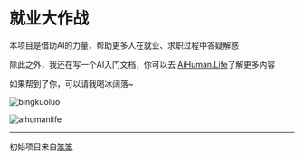 
# 就业大作战

本项目是借助AI的力量，帮助更多人在就业、求职过程中答疑解惑

除此之外，我还在写一个AI入门文档，你可以去 [AiHuman.Life](https://aihuman.life)了解更多内容

如果帮到了你，可以请我喝冰阔落~

![bingkuoluo](https://user-images.githubusercontent.com/125454744/233385149-6840f0e7-c9a6-4c86-8f80-23f1fd37f9bb.jpeg)

![aihumanlife](https://user-images.githubusercontent.com/125454744/233404826-63189f5c-1402-4983-9073-825591da0d9d.jpeg)


---

初始项目来自[笨笨](https://email-helper.vercel.app/)



